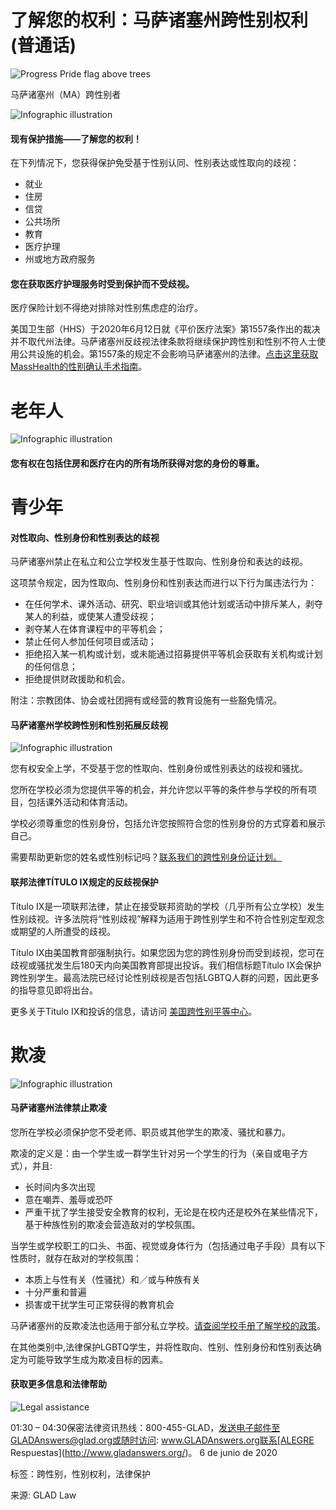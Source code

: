 # 了解您的权利：马萨诸塞州跨性别权利 (普通话)

![Progress Pride flag above trees](https://glad-org-wpom.nyc3.cdn.digitaloceanspaces.com/wp-content/uploads/2023/05/Progress-Pride-flag-above-trees.png)

马萨诸塞州（MA）跨性别者

![Infographic illustration](https://glad-org-wpom.nyc3.cdn.digitaloceanspaces.com/wp-content/uploads/2020/06/infographic-illustrations-23-300x203.png)

#### 现有保护措施——了解您的权利！

在下列情况下，您获得保护免受基于性别认同、性别表达或性取向的歧视：

-   就业
-   住房
-   信贷
-   公共场所
-   教育
-   医疗护理
-   州或地方政府服务

#### 您在获取医疗护理服务时受到保护而不受歧视。

医疗保险计划不得绝对排除对性别焦虑症的治疗。

美国卫生部（HHS）于2020年6月12日就《平价医疗法案》第1557条作出的裁决并不取代州法律。马萨诸塞州反歧视法律条款将继续保护跨性别和性别不符人士使用公共设施的机会。第1557条的规定不会影响马萨诸塞州的法律。[点击这里获取MassHealth的性别确认手术指南](https://www.mass.gov/files/documents/2019/08/12/mg-genderaffirmingsurgery.pdf)。

# 老年人

![Infographic illustration](https://glad-org-wpom.nyc3.cdn.digitaloceanspaces.com/wp-content/uploads/2020/06/infographic-illustrations-12-1-300x230.png)

#### 您有权在包括住房和医疗在内的所有场所获得对您的身份的尊重。

# 青少年

#### 对性取向、性别身份和性别表达的歧视

马萨诸塞州禁止在私立和公立学校发生基于性取向、性别身份和表达的歧视。

这项禁令规定，因为性取向、性别身份和性别表达而进行以下行为属违法行为：

-   在任何学术、课外活动、研究、职业培训或其他计划或活动中排斥某人，剥夺某人的利益，或使某人遭受歧视；
-   剥夺某人在体育课程中的平等机会；
-   禁止任何人参加任何项目或活动；
-   拒绝招入某一机构或计划，或未能通过招募提供平等机会获取有关机构或计划的任何信息；
-   拒绝提供财政援助和机会。

附注：宗教团体、协会或社团拥有或经营的教育设施有一些豁免情况。

#### 马萨诸塞州学校跨性别和性别拓展反歧视

![Infographic illustration](https://glad-org-wpom.nyc3.cdn.digitaloceanspaces.com/wp-content/uploads/2020/06/infographic-illustrations-60-300x173.png)

您有权安全上学，不受基于您的性取向、性别身份或性别表达的歧视和骚扰。

您所在学校必须为您提供平等的机会，并允许您以平等的条件参与学校的所有项目，包括课外活动和体育活动。

学校必须尊重您的性别身份，包括允许您按照符合您的性别身份的方式穿着和展示自己。

需要帮助更新您的姓名或性别标记吗？[联系我们的跨性别身份证计划。](https://www.glad.org/es/ID/)

#### 联邦法律TÍTULO IX规定的反歧视保护

Título IX是一项联邦法律，禁止在接受联邦资助的学校（几乎所有公立学校）发生性别歧视。许多法院将“性别歧视”解释为适用于跨性别学生和不符合性别定型观念或期望的人所遭受的歧视。

Título IX由美国教育部强制执行。如果您因为您的跨性别身份而受到歧视，您可在歧视或骚扰发生后180天内向美国教育部提出投诉。我们相信标题Título IX会保护跨性别学生。最高法院已经讨论性别歧视是否包括LGBTQ人群的问题，因此更多的指导意见即将出台。

更多关于Título IX和投诉的信息，请访问 [美国跨性别平等中心](https://transequality.org/know-your-rights/schools)。

# 欺凌

![Infographic illustration](https://glad-org-wpom.nyc3.cdn.digitaloceanspaces.com/wp-content/uploads/2020/06/infographic-illustrations-15-300x295.png)

#### 马萨诸塞州法律禁止欺凌

您所在学校必须保护您不受老师、职员或其他学生的欺凌、骚扰和暴力。

欺凌的定义是：由一个学生或一群学生针对另一个学生的行为（亲自或电子方式），并且:

-   长时间内多次出现
-   意在嘲弄、羞辱或恐吓
-   严重干扰了学生接受安全教育的权利，无论是在校内还是校外在某些情况下，基于种族性别的欺凌会营造敌对的学校氛围。

当学生或学校职工的口头、书面、视觉或身体行为（包括通过电子手段）具有以下性质时，就存在敌对的学校氛围：

-   本质上与性有关（性骚扰）和／或与种族有关
-   十分严重和普遍
-   损害或干扰学生可正常获得的教育机会

马萨诸塞州的反欺凌法也适用于部分私立学校。[请查阅学校手册了解学校的政策](https://www.stopbullying.gov/laws/massachusetts/index.html)。

在其他类别中,法律保护LGBTQ学生，并将性取向、性别、性别身份和性别表达确定为可能导致学生成为欺凌目标的因素。

#### 获取更多信息和法律帮助

![Legal assistance](https://glad-org-wpom.nyc3.cdn.digitaloceanspaces.com/wp-content/uploads/2016/10/glad-answers-pop-up-image.png)

01:30 – 04:30保密法律资讯热线：800-455-GLAD，发送电子邮件至GLADAnswers@glad.org或随时访问: www.GLADAnswers.org联系[ALEGRE Respuestas](http://www.gladanswers.org/)。 6 de junio de 2020

标签：跨性别，性别权利，法律保护

来源: GLAD Law